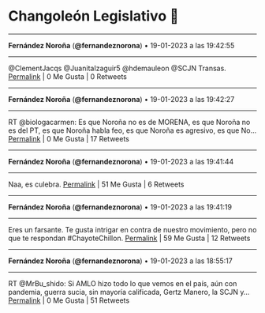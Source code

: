 # Changoleón Legislativo 🙈
*****
**Fernández Noroña** (**@fernandeznorona**) • 19-01-2023 a las 19:42:55
*****
@ClementJacqs @JuanitaIzaguir5 @hdemauleon @SCJN Transas.
[Permalink](https://twitter.com/fernandeznorona/status/1616280081277779969) | 0 Me Gusta | 0 Retweets
*****
**Fernández Noroña** (**@fernandeznorona**) • 19-01-2023 a las 19:42:27
*****
RT @biologacarmen: Es que Noroña no es de MORENA, es que Noroña no es del PT, es que Noroña habla feo, es que Noroña es agresivo, es que No…
[Permalink](https://twitter.com/fernandeznorona/status/1616279965380771843) | 0 Me Gusta | 17 Retweets
*****
**Fernández Noroña** (**@fernandeznorona**) • 19-01-2023 a las 19:41:44
*****
Naa, es culebra.
[Permalink](https://twitter.com/fernandeznorona/status/1616279787278069760) | 51 Me Gusta | 6 Retweets
*****
**Fernández Noroña** (**@fernandeznorona**) • 19-01-2023 a las 19:41:19
*****
Eres un farsante. Te gusta intrigar en contra de nuestro movimiento, pero no que te respondan #ChayoteChillon.
[Permalink](https://twitter.com/fernandeznorona/status/1616279678863708163) | 59 Me Gusta | 12 Retweets
*****
**Fernández Noroña** (**@fernandeznorona**) • 19-01-2023 a las 18:55:17
*****
RT @MrBu_shido: Si AMLO hizo todo lo que vemos en el país, aún con pandemia, guerra sucia, sin mayoría calificada, Gertz Manero, la SCJN y…
[Permalink](https://twitter.com/fernandeznorona/status/1616268093772431360) | 0 Me Gusta | 51 Retweets